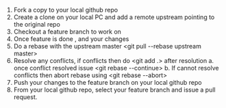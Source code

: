 1. Fork a copy to your local github repo
2. Create a clone on your local PC and add a remote upstream pointing to the original repo
3. Checkout a feature branch to work on
4. Once feature is done , <git add> and <git commit> your changes
5. Do a rebase with the upstream master <git pull --rebase upstream master>
6. Resolve any conflicts, if conflicts then do <git add .> after resolution
   a. once conflict resolved issue <git rebase --continue>
   b. If cannot resolve conflicts then abort rebase using <git rebase --abort>
7. Push your changes to the feature branch on your local github repo
8. From your local github repo, select your feature branch and issue a pull request. 
